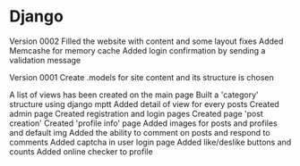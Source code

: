 # Django
Version 0002
 Filled the website with content and some layout fixes 
 Added Memcashe for memory cache 
 Added login confirmation by sending a validation message


Version 0001
Create .models for site content and its structure is chosen 

A list of views has been created on the main page 
Built a 'category' structure using django mptt
Added detail of view for every posts 
Created admin page 
Created registration and login pages 
Created page 'post creation'
Created 'profile info' page 
Added images for posts and profiles and default img 
Added the ability to comment on posts and respond to comments 
Added captcha in user login page 
Added like/deslike buttons and counts
Added online checker to profile



